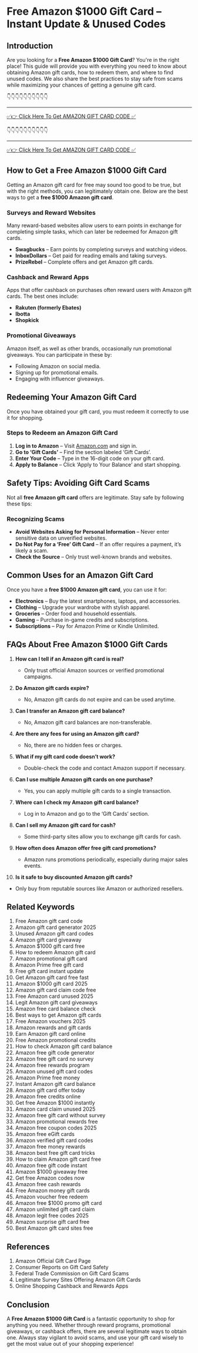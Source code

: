 # Free Amazon $1000 Gift Card – Instant Update & Unused Codes

## Introduction

Are you looking for a **Free Amazon $1000 Gift Card**? You're in the right place! This guide will provide you with everything you need to know about obtaining Amazon gift cards, how to redeem them, and where to find unused codes. We also share the best practices to stay safe from scams while maximizing your chances of getting a genuine gift card.

👇👇👇👇👇👇👇👇👇👇

---

[✅👉 Click Here To Get AMAZON GIFT CARD CODE ✅](https://therewardgate.com/free-amazon-code/)

👇👇👇👇👇👇👇👇👇👇

---

[✅👉 Click Here To Get AMAZON GIFT CARD CODE ✅](https://therewardgate.com/free-amazon-code/)


## How to Get a Free Amazon $1000 Gift Card

Getting an Amazon gift card for free may sound too good to be true, but with the right methods, you can legitimately obtain one. Below are the best ways to get a **free $1000 Amazon gift card**.

### Surveys and Reward Websites

Many reward-based websites allow users to earn points in exchange for completing simple tasks, which can later be redeemed for Amazon gift cards.

- **Swagbucks** – Earn points by completing surveys and watching videos.
- **InboxDollars** – Get paid for reading emails and taking surveys.
- **PrizeRebel** – Complete offers and get Amazon gift cards.

### Cashback and Reward Apps

Apps that offer cashback on purchases often reward users with Amazon gift cards. The best ones include:

- **Rakuten (formerly Ebates)**
- **Ibotta**
- **Shopkick**

### Promotional Giveaways

Amazon itself, as well as other brands, occasionally run promotional giveaways. You can participate in these by:

- Following Amazon on social media.
- Signing up for promotional emails.
- Engaging with influencer giveaways.

## Redeeming Your Amazon Gift Card

Once you have obtained your gift card, you must redeem it correctly to use it for shopping.

### Steps to Redeem an Amazon Gift Card

1. **Log in to Amazon** – Visit [Amazon.com](https://www.amazon.com) and sign in.
2. **Go to ‘Gift Cards’** – Find the section labeled ‘Gift Cards’.
3. **Enter Your Code** – Type in the 16-digit code on your gift card.
4. **Apply to Balance** – Click ‘Apply to Your Balance’ and start shopping.

## Safety Tips: Avoiding Gift Card Scams

Not all **free Amazon gift card** offers are legitimate. Stay safe by following these tips:

### Recognizing Scams

- **Avoid Websites Asking for Personal Information** – Never enter sensitive data on unverified websites.
- **Do Not Pay for a ‘Free’ Gift Card** – If an offer requires a payment, it’s likely a scam.
- **Check the Source** – Only trust well-known brands and websites.

## Common Uses for an Amazon Gift Card

Once you have a **free $1000 Amazon gift card**, you can use it for:

- **Electronics** – Buy the latest smartphones, laptops, and accessories.
- **Clothing** – Upgrade your wardrobe with stylish apparel.
- **Groceries** – Order food and household essentials.
- **Gaming** – Purchase in-game credits and subscriptions.
- **Subscriptions** – Pay for Amazon Prime or Kindle Unlimited.

## FAQs About Free Amazon $1000 Gift Cards

1. **How can I tell if an Amazon gift card is real?**
   - Only trust official Amazon sources or verified promotional campaigns.

2. **Do Amazon gift cards expire?**
   - No, Amazon gift cards do not expire and can be used anytime.

3. **Can I transfer an Amazon gift card balance?**
   - No, Amazon gift card balances are non-transferable.

4. **Are there any fees for using an Amazon gift card?**
   - No, there are no hidden fees or charges.

5. **What if my gift card code doesn’t work?**
   - Double-check the code and contact Amazon support if necessary.

6. **Can I use multiple Amazon gift cards on one purchase?**
   - Yes, you can apply multiple gift cards to a single transaction.

7. **Where can I check my Amazon gift card balance?**
   - Log in to Amazon and go to the ‘Gift Cards’ section.

8. **Can I sell my Amazon gift card for cash?**
   - Some third-party sites allow you to exchange gift cards for cash.

9. **How often does Amazon offer free gift card promotions?**
   - Amazon runs promotions periodically, especially during major sales events.

10. **Is it safe to buy discounted Amazon gift cards?**
   - Only buy from reputable sources like Amazon or authorized resellers.

## Related Keywords

1. Free Amazon gift card code
2. Amazon gift card generator 2025
3. Unused Amazon gift card codes
4. Amazon gift card giveaway
5. Amazon $1000 gift card free
6. How to redeem Amazon gift card
7. Amazon promotional gift card
8. Amazon Prime free gift card
9. Free gift card instant update
10. Get Amazon gift card free fast
11. Amazon $1000 gift card 2025
12. Amazon gift card claim code free
13. Free Amazon card unused 2025
14. Legit Amazon gift card giveaways
15. Amazon free card balance check
16. Best ways to get Amazon gift cards
17. Free Amazon vouchers 2025
18. Amazon rewards and gift cards
19. Earn Amazon gift card online
20. Free Amazon promotional credits
21. How to check Amazon gift card balance
22. Amazon free gift code generator
23. Amazon free gift card no survey
24. Amazon free rewards program
25. Amazon unused gift card codes
26. Amazon Prime free money
27. Instant Amazon gift card balance
28. Amazon gift card offer today
29. Amazon free credits online
30. Get free Amazon $1000 instantly
31. Amazon card claim unused 2025
32. Amazon free gift card without survey
33. Amazon promotional rewards free
34. Amazon free coupon codes 2025
35. Amazon free eGift cards
36. Amazon verified gift card codes
37. Amazon free money rewards
38. Amazon best free gift card tricks
39. How to claim Amazon gift card free
40. Amazon free gift code instant
41. Amazon $1000 giveaway free
42. Get free Amazon codes now
43. Amazon free cash rewards
44. Free Amazon money gift cards
45. Amazon voucher free redeem
46. Amazon free $1000 promo gift card
47. Amazon unlimited gift card claim
48. Amazon legit free codes 2025
49. Amazon surprise gift card free
50. Best Amazon gift card sites free

## References

1. Amazon Official Gift Card Page
2. Consumer Reports on Gift Card Safety
3. Federal Trade Commission on Gift Card Scams
4. Legitimate Survey Sites Offering Amazon Gift Cards
5. Online Shopping Cashback and Rewards Apps

## Conclusion

A **Free Amazon $1000 Gift Card** is a fantastic opportunity to shop for anything you need. Whether through reward programs, promotional giveaways, or cashback offers, there are several legitimate ways to obtain one. Always stay vigilant to avoid scams, and use your gift card wisely to get the most value out of your shopping experience!
